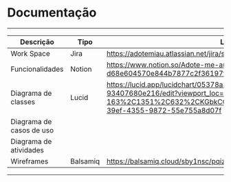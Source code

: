 #  Documentação 
--- 
|Descrição|Tipo|Link|
|---|---|---|
|Work Space| Jira|https://adotemiau.atlassian.net/jira/software/c/projects/AMA/boards/3|
|Funcionalidades|Notion|https://www.notion.so/Adote-me-au-d68e604570e844b7877c2f36197fe570|
|Diagrama de classes|Lucid|https://lucid.app/lucidchart/05378a39-39a2-45bb-954b-93407680e216/edit?viewport_loc=-2%2C-163%2C1351%2C632%2CKGbkCQLSI50G&invitationId=inv_6a495970-39ef-4355-9872-55e755a8d07f|
|Diagrama de casos de uso|||
|Diagrama de atividades|||
|Wireframes|Balsamiq|https://balsamiq.cloud/sby1nsc/pqiz6cn/rE39C|
---
